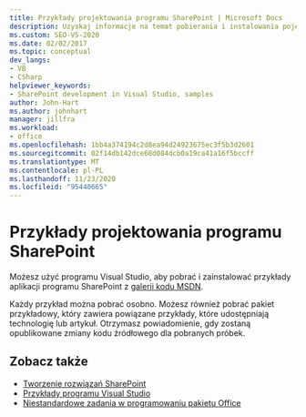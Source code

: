 ```yaml
---
title: Przykłady projektowania programu SharePoint | Microsoft Docs
description: Uzyskaj informacje na temat pobierania i instalowania pojedynczych próbek lub kolekcji przykładów aplikacji programu SharePoint.
ms.custom: SEO-VS-2020
ms.date: 02/02/2017
ms.topic: conceptual
dev_langs:
- VB
- CSharp
helpviewer_keywords:
- SharePoint development in Visual Studio, samples
author: John-Hart
ms.author: johnhart
manager: jillfra
ms.workload:
- office
ms.openlocfilehash: 1bb4a374194c2d8ea94d24923675ec3f5b3d2601
ms.sourcegitcommit: 02f14db142dce68d084dcb0a19ca41a16f5bccff
ms.translationtype: MT
ms.contentlocale: pl-PL
ms.lasthandoff: 11/23/2020
ms.locfileid: "95440665"
---
```

# <a name="sharepoint-development-samples"></a>Przykłady projektowania programu SharePoint
  Możesz użyć programu Visual Studio, aby pobrać i zainstalować przykłady aplikacji programu SharePoint z [galerii kodu MSDN](https://code.msdn.microsoft.com/).

 Każdy przykład można pobrać osobno. Możesz również pobrać pakiet przykładowy, który zawiera powiązane przykłady, które udostępniają technologię lub artykuł. Otrzymasz powiadomienie, gdy zostaną opublikowane zmiany kodu źródłowego dla pobranych próbek.

## <a name="see-also"></a>Zobacz także
- [Tworzenie rozwiązań SharePoint](../sharepoint/create-sharepoint-solutions.md)
- [Przykłady programu Visual Studio](https://code.msdn.microsoft.com/vstudio)
- [Niestandardowe zadania w programowaniu pakietu Office](../vsto/common-tasks-in-office-programming.md)
